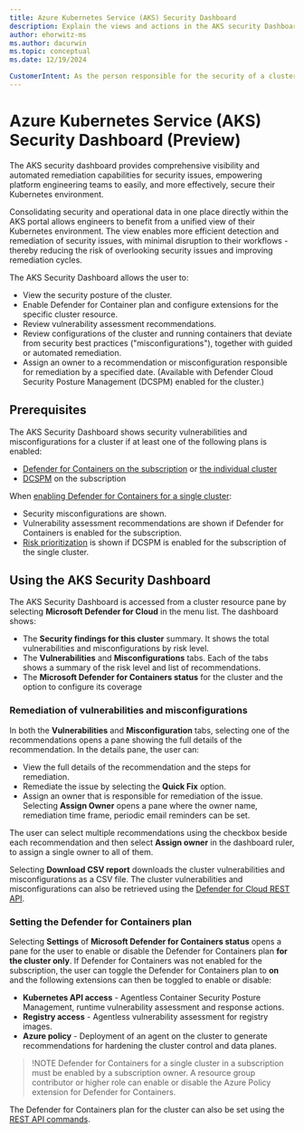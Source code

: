 ```yaml
---
title: Azure Kubernetes Service (AKS) Security Dashboard
description: Explain the views and actions in the AKS security Dashboard to enable and protect an individual cluster with Defender for Containers.
author: ehorwitz-ms
ms.author: dacurwin
ms.topic: conceptual
ms.date: 12/19/2024

CustomerIntent: As the person responsible for the security of a cluster, I want know what views and actions the cluster security dashboard provides, so I can remediate security issues in the cluster.
---
```


# Azure Kubernetes Service (AKS) Security Dashboard (Preview)

The AKS security dashboard provides comprehensive visibility and automated remediation capabilities for security issues, empowering platform engineering teams to easily, and more effectively, secure their Kubernetes environment.

Consolidating security and operational data in one place directly within the AKS portal allows engineers to benefit from a unified view of their Kubernetes environment. The view enables more efficient detection and remediation of security issues, with minimal disruption to their workflows - thereby reducing the risk of overlooking security issues and improving remediation cycles.

The AKS Security Dashboard allows the user to:
- View the security posture of the cluster.
- Enable Defender for Container plan and configure extensions for the specific cluster resource.
- Review vulnerability assessment recommendations.
- Review configurations of the cluster and running containers that deviate from security best practices ("misconfigurations"), together with guided or automated remediation.
- Assign an owner to a recommendation or misconfiguration responsible for remediation by a specified date. (Available with Defender Cloud Security Posture Management (DCSPM) enabled for the cluster.)

## Prerequisites

The AKS Security Dashboard shows security vulnerabilities and misconfigurations for a cluster if at least one of the following plans is enabled:
- [Defender for Containers on the subscription](tutorial-enable-containers-azure.md) or [the individual cluster](#setting-the-defender-for-containers-plan)
- [DCSPM](tutorial-enable-cspm-plan.md) on the subscription

When [enabling Defender for Containers for a single cluster](#setting-the-defender-for-containers-plan):
- Security misconfigurations are shown.
- Vulnerability assessment recommendations are shown if Defender for Containers is enabled for the subscription.
- [Risk prioritization](risk-prioritization.md#how-is-risk-calculated) is shown if DCSPM is enabled for the subscription of the single cluster.

## Using the AKS Security Dashboard 

The AKS Security Dashboard is accessed from a cluster resource pane by selecting **Microsoft Defender for Cloud** in the menu list. The dashboard shows:

- The **Security findings for this cluster** summary. It shows the total vulnerabilities and misconfigurations by risk level.
- The **Vulnerabilities** and **Misconfigurations** tabs. Each of the tabs shows a summary of the risk level and list of recommendations.
- The **Microsoft Defender for Containers status** for the cluster and the option to configure its coverage

### Remediation of vulnerabilities and misconfigurations

In both the **Vulnerabilities** and **Misconfiguration** tabs, selecting one of the recommendations opens a pane showing the full details of the recommendation. In the details pane, the user can:

- View the full details of the recommendation and the steps for remediation.
- Remediate the issue by selecting the **Quick Fix** option.
- Assign an owner that is responsible for remediation of the issue. Selecting **Assign Owner** opens a pane where the owner name, remediation time frame, periodic email reminders can be set.

The user can select multiple recommendations using the checkbox beside each recommendation and then select **Assign owner** in the dashboard ruler, to assign a single owner to all of them.

Selecting **Download CSV report** downloads the cluster vulnerabilities and misconfigurations as a CSV file. The cluster vulnerabilities and misconfigurations can also be retrieved using the [Defender for Cloud REST API](/rest/api/defenderforcloud-composite/assessments?view=rest-defenderforcloud-composite-stable).

### Setting the Defender for Containers plan

Selecting **Settings** of **Microsoft Defender for Containers status** opens a pane for the user to enable or disable the Defender for Containers plan **for the cluster only**. If Defender for Containers was not enabled for the subscription, the user can toggle the Defender for Containers plan to **on** and the following extensions can then be toggled to enable or disable:

- **Kubernetes API access** - Agentless Container Security Posture Management, runtime vulnerability assessment and response actions.
- **Registry access** - Agentless vulnerability assessment for registry images.
- **Azure policy** - Deployment of an agent on the cluster to generate recommendations for hardening the cluster control and data planes.

> !NOTE
> Defender for Containers for a single cluster in a subscription must be enabled by a subscription owner. A resource group contributor or higher role can enable or disable the Azure Policy extension for Defender for Containers.

The Defender for Containers plan for the cluster can also be set using the [REST API commands](/rest/api/defenderforcloud-composite/pricings/update).
